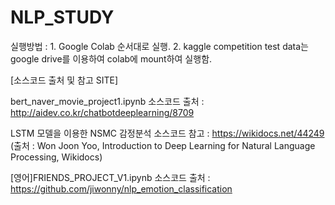# NLP_STUDY

실행방법 : 1. Google Colab 순서대로 실행. 
          2. kaggle competition test data는 google drive를 이용하여 colab에 mount하여 실행함.
          
          

[소스코드 출처 및 참고 SITE]

bert_naver_movie_project1.ipynb 소스코드 출처 : http://aidev.co.kr/chatbotdeeplearning/8709

LSTM 모델을 이용한 NSMC 감정분석 소스코드 참고 : https://wikidocs.net/44249 (출처 : Won Joon Yoo, Introduction to Deep Learning for Natural Language Processing, Wikidocs)

[영어]FRIENDS_PROJECT_V1.ipynb 소스코드 출처 : https://github.com/jiwonny/nlp_emotion_classification

